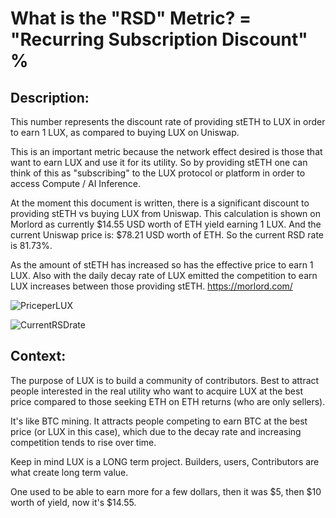 # What is the "RSD" Metric? = "Recurring Subscription Discount" %

## Description:
This number represents the discount rate of providing stETH to LUX in order to earn 1 LUX, as compared to buying LUX on Uniswap.

This is an important metric because the network effect desired is those that want to earn LUX and use it for its utility. So by providing stETH one can think of this as "subscribing" to the LUX protocol or platform in order to access Compute / AI Inference.

At the moment this document is written, there is a significant discount to providing stETH vs buying LUX from Uniswap. This calculation is shown on Morlord as currently $14.55 USD worth of ETH yield earning 1 LUX. And the current Uniswap price is: $78.21 USD worth of ETH. So the current RSD rate is 81.73%.

As the amount of stETH has increased so has the effective price to earn 1 LUX. Also with the daily decay rate of LUX emitted the competition to earn LUX increases between those providing stETH.
https://morlord.com/

![PriceperLUX](https://github.com/MorpheusAIs/Docs/assets/1563345/4ee35840-632f-4fc7-8d8f-641f816cbcc8)

![CurrentRSDrate](https://github.com/MorpheusAIs/Docs/assets/1563345/974c2dfe-09d3-4087-88d4-151798e65647)

## Context:
The purpose of LUX is to build a community of contributors.
Best to attract people interested in the real utility who want to acquire LUX at the best price compared to those seeking ETH on ETH returns (who are only sellers).

It's like BTC mining. It attracts people competing to earn BTC at the best price (or LUX in this case), which due to the decay rate and increasing competition tends to rise over time.

Keep in mind LUX is a LONG term project. Builders, users, Contributors are what create long term value.

One used to be able to earn more for a few dollars, then it was $5, then $10 worth of yield, now it's $14.55.
